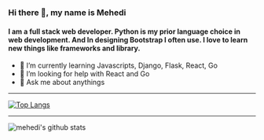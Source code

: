 ### Hi there 👋, my name is Mehedi
#### I am a full stack web developer. Python is my prior language choice in web development. And In designing Bootstrap I often use. I love to learn new things like frameworks and library.  

- 🌱 I’m currently learning Javascripts, Django, Flask, React, Go  
- 🤔 I’m looking for help with React and Go
- 💬 Ask me about anythings

---
[![Top Langs](https://github-readme-stats.vercel.app/api/top-langs/?username=mehedikhokon&langs_count=8&show_icons=true&theme=radical)](https://github.com/anuraghazra/github-readme-stats)

---
![mehedi's github stats](https://github-readme-stats.vercel.app/api?username=mehedikhokon&show_icons=true&show_icons=true&bg_color=0,#6ce2cd,#5185e6,#c84861)

